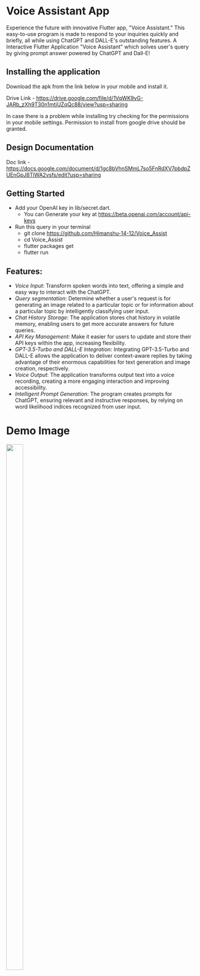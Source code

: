 # Voice Assistant App
Experience the future with innovative Flutter app, "Voice Assistant." This easy-to-use program is made to respond to your inquiries quickly and briefly, all while using ChatGPT and DALL-E's outstanding features.
A Interactive Flutter Application "Voice Assistant" which solves user's query by giving prompt answer powered by ChatGPT and Dall-E!

## Installing the application
Download the apk from the link below in your mobile and install it. 

Drive Link - https://drive.google.com/file/d/1VqWK9yG-JARb_zXh9T30n1mtjUZqQc88/view?usp=sharing

In case there is a problem while installing try checking for the permissions in your mobile settings. Permission to install from google drive should be granted. 

## Design Documentation
Doc link - https://docs.google.com/document/d/1gc8bVhnSMmL7so5FnRdXV7pbdpZUEnGpJ8TlWA2vsfs/edit?usp=sharing

## Getting Started
* Add your OpenAI key in lib/secret.dart.
    * You can Generate your key at https://beta.openai.com/account/api-keys
* Run this query in your terminal
    * git clone https://github.com/Himanshu-14-12/Voice_Assist
    * cd Voice_Assist
    * flutter packages get
    * flutter run
## Features:
* *Voice Input*: Transform spoken words into text, offering a simple and easy way to interact with the ChatGPT.
* *Query segmentation*: Determine whether a user's request is for generating an image related to a particular topic or for information about a particular topic by intelligently classifying user input.
* *Chat History Storage*: The application stores chat history in volatile memory, enabling users to get more accurate answers for future queries. 
* *API Key Management*: Make it easier for users to update and store their API keys within the app, increasing flexibility.
* *GPT-3.5-Turbo and DALL-E Integration*:  Integrating GPT-3.5-Turbo and DALL-E allows the application to deliver context-aware replies by taking advantage of their enormous capabilities for text generation and image creation, respectively.
* *Voice Output*: The application transforms output text into a voice recording, creating a more engaging interaction and improving accessibility.
* *Intelligent Prompt Generation*: The program creates prompts for ChatGPT, ensuring relevant and instructive responses, by relying on word likelihood indices recognized from user input.

# Demo Image
<img src="https://github.com/Himanshu-14-12/Voice_Assist/assets/94479188/cf992e17-018a-4b8f-9cd5-a3f1ef150530" width="30%" height="60%">

